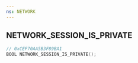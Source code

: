```yaml
---
ns: NETWORK
---
```

## NETWORK_SESSION_IS_PRIVATE

```c
// 0xCEF70AA5B3F89BA1
BOOL NETWORK_SESSION_IS_PRIVATE();
```

